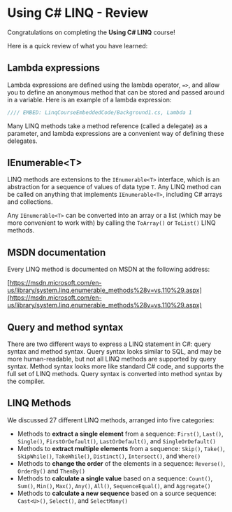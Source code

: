 # Using C# LINQ - Review
Congratulations on completing the **Using C# LINQ** course!

Here is a quick review of what you have learned:

## Lambda expressions
Lambda expressions are defined using the lambda operator, `=>`, and allow you to define an anonymous method that can be stored and passed around in a variable. Here is an example of a lambda expression:

```csharp
//// EMBED: LinqCourseEmbeddedCode/Background1.cs, Lambda 1
```

Many LINQ methods take a method reference (called a delegate) as a parameter, and lambda expressions are a convenient way of defining these delegates.

## IEnumerable&lt;T&gt;
LINQ methods are extensions to the `IEnumerable<T>` interface, which is an abstraction for a sequence of values of data type `T`. Any LINQ method can be called on anything that implements `IEnumerable<T>`, including C# arrays and collections.

Any `IEnumerable<T>` can be converted into an array or a list (which may be more convenient to work with) by calling the `ToArray()` or `ToList()` LINQ methods.

## MSDN documentation
Every LINQ method is documented on MSDN at the following address:

[https://msdn.microsoft.com/en-us/library/system.linq.enumerable_methods%28v=vs.110%29.aspx](https://msdn.microsoft.com/en-us/library/system.linq.enumerable_methods%28v=vs.110%29.aspx)

## Query and method syntax
There are two different ways to express a LINQ statement in C#: query syntax and method syntax. Query syntax looks similar to SQL, and may be more human-readable, but not all LINQ methods are supported by query syntax. Method syntax looks more like standard C# code, and supports the full set of LINQ methods. Query syntax is converted into method syntax by the compiler.

## LINQ Methods
We discussed 27 different LINQ methods, arranged into five categories:

 - Methods to **extract a single element** from a sequence: `First()`, `Last()`, `Single()`, `FirstOrDefault()`, `LastOrDefault()`, and `SingleOrDefault()`
 - Methods to **extract multiple elements** from a sequence: `Skip()`, `Take()`, `SkipWhile()`, `TakeWhile()`, `Distinct()`, `Intersect()`, and `Where()`
 - Methods to **change the order** of the elements in a sequence: `Reverse()`, `OrderBy()` and `ThenBy()`
 - Methods to **calculate a single value** based on a sequence: `Count()`, `Sum()`, `Min()`, `Max()`, `Any()`, `All()`, `SequenceEqual()`, and `Aggregate()`
 - Methods to **calculate a new sequence** based on a source sequence: `Cast<U>()`, `Select()`, and `SelectMany()`
